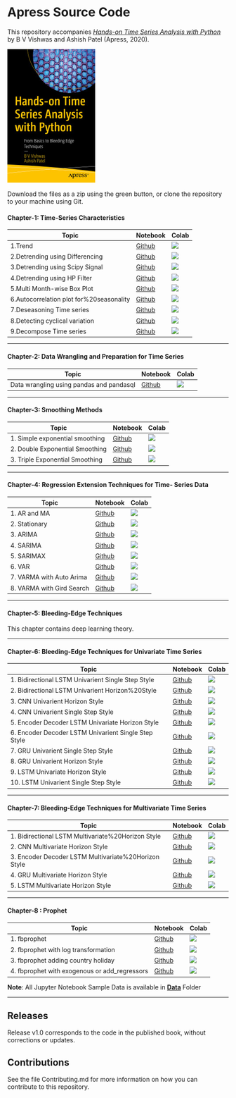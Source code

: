 # Apress Source Code

This repository accompanies [*Hands-on Time Series Analysis with Python*](https://www.apress.com/9781484259917) by B V Vishwas and Ashish Patel (Apress, 2020).

[comment]: #cover
![Cover image](9781484259917.jpg)

Download the files as a zip using the green button, or clone the repository to your machine using Git.

####  Chapter-1: Time-Series Characteristics

| Topic                                  | Notebook                                                     | Colab                                                        |
| -------------------------------------- | ------------------------------------------------------------ | ------------------------------------------------------------ |
| 1.Trend                                | [Github](https://github.com/Apress/hands-on-time-series-analylsis-python/blob/master/Chapter%201/1.Trend.ipynb) | [![](https://colab.research.google.com/assets/colab-badge.svg)](https://colab.research.google.com/github/Apress/hands-on-time-series-analylsis-python/blob/master/Chapter%201/1.Trend.ipynb) |
| 2.Detrending using Differencing        | [Github](https://github.com/Apress/hands-on-time-series-analylsis-python/blob/master/Chapter%201/2.Detrending%20using%20Differencing.ipynb) | [![](https://colab.research.google.com/assets/colab-badge.svg)](https://colab.research.google.com/github/Apress/hands-on-time-series-analylsis-python/blob/master/Chapter%201/2.Detrending%20using%20Differencing.ipynb) |
| 3.Detrending using Scipy Signal        | [Github](https://github.com/Apress/hands-on-time-series-analylsis-python/blob/master/Chapter%201/3.Detrending%20using%20Scipy%20Signal.ipynb) | [![](https://colab.research.google.com/assets/colab-badge.svg)](https://colab.research.google.com/github/Apress/hands-on-time-series-analylsis-python/blob/master/Chapter%201/3.Detrending%20using%20Scipy%20Signal.ipynb) |
| 4.Detrending using HP Filter           | [Github](https://github.com/Apress/hands-on-time-series-analylsis-python/blob/master/Chapter%201/4.Detrending%20using%20HP%20Filter.ipynb) | [![](https://colab.research.google.com/assets/colab-badge.svg)](https://colab.research.google.com/github/Apress/hands-on-time-series-analylsis-python/blob/master/Chapter%201/4.Detrending%20using%20HP%20Filter.ipynb) |
| 5.Multi Month-wise Box Plot            | [Github](https://github.com/Apress/hands-on-time-series-analylsis-python/blob/master/Chapter%201/5.Multi%20Month-wise%20Box%20Plot.ipynb) | [![](https://colab.research.google.com/assets/colab-badge.svg)](https://colab.research.google.com/github/Apress/hands-on-time-series-analylsis-python/blob/master/Chapter%201/5.Multi%20Month-wise%20Box%20Plot.ipynb) |
| 6.Autocorrelation plot for%20seasonality | [Github](https://github.com/Apress/hands-on-time-series-analylsis-python/blob/master/Chapter%201/6.Autocorrelation%20plot%20for%20seasonality.ipynb) | [![](https://colab.research.google.com/assets/colab-badge.svg)](https://colab.research.google.com/github/Apress/hands-on-time-series-analylsis-python/blob/master/Chapter%201/6.Autocorrelation%20plot%20for%20seasonality.ipynb) |
| 7.Deseasoning Time series              | [Github](https://github.com/Apress/hands-on-time-series-analylsis-python/blob/master/Chapter%201/7.Deseasoning%20Time%20series.ipynb) | [![](https://colab.research.google.com/assets/colab-badge.svg)](https://colab.research.google.com/github/Apress/hands-on-time-series-analylsis-python/blob/master/Chapter%201/7.Deseasoning%20Time%20series.ipynb) |
| 8.Detecting cyclical variation         | [Github](https://github.com/Apress/hands-on-time-series-analylsis-python/blob/master/Chapter%201/8.Detecting%20cyclical%20variation.ipynb) | [![](https://colab.research.google.com/assets/colab-badge.svg)](https://colab.research.google.com/github/Apress/hands-on-time-series-analylsis-python/blob/master/Chapter%201/8.Detecting%20cyclical%20variation.ipynb) |
| 9.Decompose Time series                | [Github](https://github.com/Apress/hands-on-time-series-analylsis-python/blob/master/Chapter%201/9.Decompose%20Time%20series.ipynb) | [![](https://colab.research.google.com/assets/colab-badge.svg)](https://colab.research.google.com/github/Apress/hands-on-time-series-analylsis-python/blob/master/Chapter%201/9.Decompose%20Time%20series.ipynb) |

---

#### Chapter-2: Data Wrangling and Preparation for Time Series

| Topic                                    | Notebook                                                     | Colab                                                        |
| ---------------------------------------- | ------------------------------------------------------------ | ------------------------------------------------------------ |
| Data wrangling using pandas and pandasql | [Github](https://github.com/Apress/hands-on-time-series-analylsis-python/blob/master/Chapter%202/Data%20wrangling%20using%20pandas%20and%20pandasql.ipynb) | [![](https://colab.research.google.com/assets/colab-badge.svg)](https://colab.research.google.com/github/Apress/hands-on-time-series-analylsis-python/blob/master/Chapter%202/Data%20wrangling%20using%20pandas%20and%20pandasql.ipynb) |

---

#### Chapter-3: Smoothing Methods

| Topic                           | Notebook                                                     | Colab                                                        |
| ------------------------------- | ------------------------------------------------------------ | ------------------------------------------------------------ |
| 1. Simple exponential smoothing | [Github](https://github.com/Apress/hands-on-time-series-analylsis-python/blob/master/Chapter%203/1.%20Simple%20exponential%20smoothing.ipynb) | [![](https://colab.research.google.com/assets/colab-badge.svg)](https://colab.research.google.com/github/Apress/hands-on-time-series-analylsis-python/blob/master/Chapter%203/1.%20Simple%20exponential%20smoothing.ipynb) |
| 2. Double Exponential Smoothing | [Github](https://github.com/Apress/hands-on-time-series-analylsis-python/blob/master/Chapter%203/2.%20Double%20Exponential%20Smoothing%20.ipynb) | [![](https://colab.research.google.com/assets/colab-badge.svg)](https://colab.research.google.com/github/Apress/hands-on-time-series-analylsis-python/blob/master/Chapter%203/2.%20Double%20Exponential%20Smoothing.ipynb) |
| 3. Triple Exponential Smoothing | [Github](https://github.com/Apress/hands-on-time-series-analylsis-python/blob/master/Chapter%203/3.%20Triple%20Exponential%20Smoothing.ipynb) | [![](https://colab.research.google.com/assets/colab-badge.svg)](https://colab.research.google.com/github/Apress/hands-on-time-series-analylsis-python/blob/master/Chapter%203/3.%20Triple%20Exponential%20Smoothing.ipynb) |

---

#### Chapter-4: Regression Extension Techniques for Time- Series Data

| Topic                     | Notebook                                                     | Colab                                                        |
| ------------------------- | ------------------------------------------------------------ | ------------------------------------------------------------ |
| 1. AR and MA              | [Github](https://github.com/Apress/hands-on-time-series-analylsis-python/blob/master/Chapter%204/1.%20AR%20and%20MA.ipynb) | [![](https://colab.research.google.com/assets/colab-badge.svg)](https://colab.research.google.com/github/Apress/hands-on-time-series-analylsis-python/blob/master/Chapter%204/1.%20AR%20and%20MA.ipynb) |
| 2. Stationary             | [Github](https://github.com/Apress/hands-on-time-series-analylsis-python/blob/master/Chapter%204/2.%20Stationary.ipynb) | [![](https://colab.research.google.com/assets/colab-badge.svg)](https://colab.research.google.com/github/Apress/hands-on-time-series-analylsis-python/blob/master/Chapter%204/2.%20Stationary.ipynb) |
| 3. ARIMA                  | [Github](https://github.com/Apress/hands-on-time-series-analylsis-python/blob/master/Chapter%204/3.%20ARIMA.ipynb) | [![](https://colab.research.google.com/assets/colab-badge.svg)](https://colab.research.google.com/github/Apress/hands-on-time-series-analylsis-python/blob/master/Chapter%204/3.%20ARIMA.ipynb) |
| 4. SARIMA                 | [Github](https://github.com/Apress/hands-on-time-series-analylsis-python/blob/master/Chapter%204/4.%20SARIMA.ipynb) | [![](https://colab.research.google.com/assets/colab-badge.svg)](https://colab.research.google.com/github/Apress/hands-on-time-series-analylsis-python/blob/master/Chapter%204/4.%20SARIMA.ipynb) |
| 5. SARIMAX                | [Github](https://github.com/Apress/hands-on-time-series-analylsis-python/blob/master/Chapter%204/5.%20SARIMAX.ipynb) | [![](https://colab.research.google.com/assets/colab-badge.svg)](https://colab.research.google.com/github/Apress/hands-on-time-series-analylsis-python/blob/master/Chapter%204/5.%20SARIMAX.ipynb) |
| 6. VAR                    | [Github](https://github.com/Apress/hands-on-time-series-analylsis-python/blob/master/Chapter%204/6.%20VAR.ipynb) | [![](https://colab.research.google.com/assets/colab-badge.svg)](https://colab.research.google.com/github/Apress/hands-on-time-series-analylsis-python/blob/master/Chapter%204/6.%20VAR.ipynb) |
| 7. VARMA with Auto Arima  | [Github](https://github.com/Apress/hands-on-time-series-analylsis-python/blob/master/Chapter%204/7.%20VARMA%20with%20Auto%20Arima.ipynb) | [![](https://colab.research.google.com/assets/colab-badge.svg)](https://colab.research.google.com/github/Apress/hands-on-time-series-analylsis-python/blob/master/Chapter%204/7.%20VARMA%20with%20Auto%20Arima.ipynb) |
| 8. VARMA with Gird Search | [Github](https://github.com/Apress/hands-on-time-series-analylsis-python/blob/master/Chapter%204/8.%20VARMA%20with%20Gird%20Search.ipynb) | [![](https://colab.research.google.com/assets/colab-badge.svg)](https://colab.research.google.com/github/Apress/hands-on-time-series-analylsis-python/blob/master/Chapter%204/8.%20VARMA%20with%20Gird%20Search.ipynb) |

---

#### Chapter-5: Bleeding-Edge Techniques

This chapter contains deep learning theory.

---

#### Chapter-6: Bleeding-Edge Techniques for Univariate Time Series

| Topic                                                | Notebook                                                     | Colab                                                        |
| ---------------------------------------------------- | ------------------------------------------------------------ | ------------------------------------------------------------ |
| 1. Bidirectional LSTM Univarient Single Step Style   | [Github](https://github.com/Apress/hands-on-time-series-analylsis-python/blob/master/Chapter%206/1.%20Bidirectional%20LSTM%20Univarient%20Single%20Step%20Style.ipynb) | [![](https://colab.research.google.com/assets/colab-badge.svg)](https://colab.research.google.com/github/Apress/hands-on-time-series-analylsis-python/blob/master/Chapter%206/1.%20Bidirectional%20LSTM%20Univarient%20Single%20Step%20Style.ipynb) |
| 2. Bidirectional LSTM Univarient Horizon%20Style       | [Github](https://github.com/Apress/hands-on-time-series-analylsis-python/blob/master/Chapter%206/2.%20Bidirectional%20LSTM%20Univarient%20Horizon%20Style.ipynb) | [![](https://colab.research.google.com/assets/colab-badge.svg)](https://colab.research.google.com/github/Apress/hands-on-time-series-analylsis-python/blob/master/Chapter%206/2.%20Bidirectional%20LSTM%20Univarient%20Horizon%20Style.ipynb) |
| 3. CNN Univarient Horizon Style                      | [Github](https://github.com/Apress/hands-on-time-series-analylsis-python/blob/master/Chapter%206/3.%20CNN%20Univarient%20Horizon%20Style.ipynb) | [![](https://colab.research.google.com/assets/colab-badge.svg)](https://colab.research.google.com/github/Apress/hands-on-time-series-analylsis-python/blob/master/Chapter%206/3.%20CNN%20Univarient%20Horizon%20Style.ipynb) |
| 4. CNN Univarient Single Step Style                  | [Github](https://github.com/Apress/hands-on-time-series-analylsis-python/blob/master/Chapter%206/4.%20CNN%20Univarient%20Single%20Step%20Style.ipynb) | [![](https://colab.research.google.com/assets/colab-badge.svg)](https://colab.research.google.com/github/Apress/hands-on-time-series-analylsis-python/blob/master/Chapter%206/4.%20CNN%20Univarient%20Single%20Step%20Style.ipynb) |
| 5. Encoder Decoder LSTM Univariate Horizon Style     | [Github](https://github.com/Apress/hands-on-time-series-analylsis-python/blob/master/Chapter%206/5.%20Encoder%20Decoder%20LSTM%20Univariate%20%20Horizon%20Style.ipynb) | [![](https://colab.research.google.com/assets/colab-badge.svg)](https://colab.research.google.com/github/Apress/hands-on-time-series-analylsis-python/blob/master/Chapter%206/5.%20Encoder%20Decoder%20LSTM%20Univariate%20%20Horizon%20Style.ipynb)|
| 6. Encoder Decoder LSTM Univarient Single Step Style | [Github](https://github.com/Apress/hands-on-time-series-analylsis-python/blob/master/Chapter%206/6.%20Encoder%20Decoder%20LSTM%20Univarient%20Single%20Step%20Style.ipynb) | [![](https://colab.research.google.com/assets/colab-badge.svg)](https://colab.research.google.com/github/Apress/hands-on-time-series-analylsis-python/blob/master/Chapter%206/6.%20Encoder%20Decoder%20LSTM%20Univarient%20Single%20Step%20Style.ipynb) |
| 7. GRU Univarient Single Step Style                  | [Github](https://github.com/Apress/hands-on-time-series-analylsis-python/blob/master/Chapter%206/7.%20GRU%20Univarient%20Single%20Step%20Style.ipynb) | [![](https://colab.research.google.com/assets/colab-badge.svg)](https://colab.research.google.com/github/Apress/hands-on-time-series-analylsis-python/blob/master/Chapter%206/7.%20GRU%20Univarient%20Single%20Step%20Style.ipynb) |
| 8. GRU Univarient Horizon Style                      | [Github](https://github.com/Apress/hands-on-time-series-analylsis-python/blob/master/Chapter%206/8.%20GRU%20Univarient%20Horizon%20Style.ipynb) | [![](https://colab.research.google.com/assets/colab-badge.svg)](https://colab.research.google.com/github/Apress/hands-on-time-series-analylsis-python/blob/master/Chapter%206/8.%20GRU%20Univarient%20Horizon%20Style.ipynb) |
| 9. LSTM Univariate Horizon Style                     | [Github](https://github.com/Apress/hands-on-time-series-analylsis-python/blob/master/Chapter%206/9.%20LSTM%20Univariate%20Horizon%20Style.ipynb)| [![](https://colab.research.google.com/assets/colab-badge.svg)](https://colab.research.google.com/github/Apress/hands-on-time-series-analylsis-python/blob/master/Chapter%206/9.%20LSTM%20Univariate%20Horizon%20Style.ipynb) |
| 10. LSTM Univarient Single Step Style                | [Github](https://github.com/Apress/hands-on-time-series-analylsis-python/blob/master/Chapter%206/10.%20LSTM%20Univarient%20Single%20Step%20Style.ipynb) | [![](https://colab.research.google.com/assets/colab-badge.svg)](https://colab.research.google.com/github/Apress/hands-on-time-series-analylsis-python/blob/master/Chapter%206/10.%20LSTM%20Univarient%20Single%20Step%20Style.ipynb)|

---

#### Chapter-7: Bleeding-Edge Techniques for Multivariate Time Series

| Topic                                              | Notebook                                                     | Colab                                                        |
| -------------------------------------------------- | ------------------------------------------------------------ | ------------------------------------------------------------ |
| 1. Bidirectional LSTM Multivariate%20Horizon Style   | [Github](https://github.com/Apress/hands-on-time-series-analylsis-python/blob/master/Chapter%207/1.%20Bidirectional%20LSTM%20Multivariate%20Horizon%20Style.ipynb) | [![](https://colab.research.google.com/assets/colab-badge.svg)](https://colab.research.google.com/github/Apress/hands-on-time-series-analylsis-python/blob/master/Chapter%207/1.%20Bidirectional%20LSTM%20Multivariate%20Horizon%20Style.ipynb) |
| 2. CNN Multivariate Horizon Style                  | [Github](https://github.com/Apress/hands-on-time-series-analylsis-python/blob/master/Chapter%207/2.%20CNN%20Multivariate%20Horizon%20Style.ipynb) | [![](https://colab.research.google.com/assets/colab-badge.svg)](https://colab.research.google.com/github/Apress/hands-on-time-series-analylsis-python/blob/master/Chapter%207/2.%20CNN%20Multivariate%20Horizon%20Style.ipynb) |
| 3. Encoder Decoder LSTM Multivariate%20Horizon Style | [Github](https://github.com/Apress/hands-on-time-series-analylsis-python/blob/master/Chapter%207/3.%20Encoder%20Decoder%20LSTM%20Multivariate%20Horizon%20Style.ipynb) | [![](https://colab.research.google.com/assets/colab-badge.svg)](https://colab.research.google.com/github/Apress/hands-on-time-series-analylsis-python/blob/master/Chapter%207/3.%20Encoder%20Decoder%20LSTM%20Multivariate%20Horizon%20Style.ipynb) |
| 4. GRU Multivariate Horizon Style                  | [Github](https://github.com/Apress/hands-on-time-series-analylsis-python/blob/master/Chapter%207/4.%20GRU%20Multivariate%20Horizon%20Style.ipynb)| [![](https://colab.research.google.com/assets/colab-badge.svg)](https://colab.research.google.com/github/Apress/hands-on-time-series-analylsis-python/blob/master/Chapter%207/4.%20GRU%20Multivariate%20Horizon%20Style.ipynb) |
| 5. LSTM Multivariate Horizon Style                 | [Github](https://github.com/Apress/hands-on-time-series-analylsis-python/blob/master/Chapter%207/5.%20LSTM%20Multivariate%20Horizon%20Style.ipynb)| [![](https://colab.research.google.com/assets/colab-badge.svg)](https://colab.research.google.com/github/Apress/hands-on-time-series-analylsis-python/blob/master/Chapter%207/5.%20LSTM%20Multivariate%20Horizon%20Style.ipynb) |

---

#### Chapter-8 : Prophet

| Topic                                         | Notebook                                                     | Colab                                                        |
| --------------------------------------------- | ------------------------------------------------------------ | ------------------------------------------------------------ |
| 1. fbprophet                                  | [Github](https://github.com/Apress/hands-on-time-series-analylsis-python/blob/master/Chapter%208/1.%20fbprophet.ipynb) | [![](https://colab.research.google.com/assets/colab-badge.svg)](https://colab.research.google.com/github/Apress/hands-on-time-series-analylsis-python/blob/master/Chapter%208/1.%20fbprophet.ipynb) |
| 2. fbprophet with log transformation          | [Github](https://github.com/Apress/hands-on-time-series-analylsis-python/blob/master/Chapter%208/2.%20fbprophet_with_log_transformation.ipynb) | [![](https://colab.research.google.com/assets/colab-badge.svg)](https://colab.research.google.com/github/Apress/hands-on-time-series-analylsis-python/blob/master/Chapter%208/2.%20fbprophet_with_log_transformation.ipynb) |
| 3. fbprophet adding country holiday           | [Github](https://github.com/Apress/hands-on-time-series-analylsis-python/blob/master/Chapter%208/3.%20fbprophet_adding_country_holiday.ipynb) | [![](https://colab.research.google.com/assets/colab-badge.svg)](https://colab.research.google.com/github/Apress/hands-on-time-series-analylsis-python/blob/master/Chapter%208/3.%20fbprophet_adding_country_holiday.ipynb) |
| 4. fbprophet with exogenous or add_regressors | [Github](https://github.com/Apress/hands-on-time-series-analylsis-python/blob/master/Chapter%208/4.%20fbprophet_with_exogenous_or_add_regressors.ipynb) | [![](https://colab.research.google.com/assets/colab-badge.svg)](https://colab.research.google.com/github/Apress/hands-on-time-series-analylsis-python/blob/master/Chapter%208/4.%20fbprophet_with_exogenous_or_add_regressors.ipynb) |

**Note**: All Jupyter Notebook Sample Data is available in **[Data](https://github.com/Apress/hands-on-time-series-analylsis-python/tree/master/Data)** Folder

---

## Releases

Release v1.0 corresponds to the code in the published book, without corrections or updates.

## Contributions

See the file Contributing.md for more information on how you can contribute to this repository.
